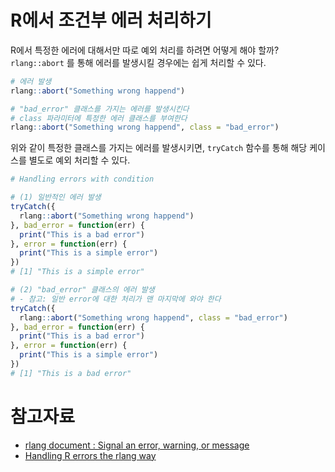 # R에서 조건부 에러 처리하기

R에서 특정한 에러에 대해서만 따로 예외 처리를 하려면 어떻게 해야 할까? `rlang::abort` 를 통해 에러를 발생시킬 경우에는 쉽게 처리할 수 있다.

```r
# 에러 발생
rlang::abort("Something wrong happend")

# "bad_error" 클래스를 가지는 에러를 발생시킨다
# class 파라미터에 특정한 에러 클래스를 부여한다
rlang::abort("Something wrong happend", class = "bad_error")
```

위와 같이 특정한 클래스를 가지는 에러를 발생시키면, `tryCatch` 함수를 통해 해당 케이스를 별도로 예외 처리할 수 있다.

```r
# Handling errors with condition 

# (1) 일반적인 에러 발생
tryCatch({
  rlang::abort("Something wrong happend")
}, bad_error = function(err) {
  print("This is a bad error")
}, error = function(err) {
  print("This is a simple error")
})
# [1] "This is a simple error"

# (2) "bad_error" 클래스의 에러 발생
# - 참고: 일반 error에 대한 처리가 맨 마지막에 와야 한다
tryCatch({
  rlang::abort("Something wrong happend", class = "bad_error")
}, bad_error = function(err) {
  print("This is a bad error")
}, error = function(err) {
  print("This is a simple error")
})
# [1] "This is a bad error"
```

# 참고자료

- [rlang document : Signal an error, warning, or message](https://rlang.r-lib.org/reference/abort.html)
- [Handling R errors the rlang way](https://www.onceupondata.com/2018/09/28/handling-r-errors/)
